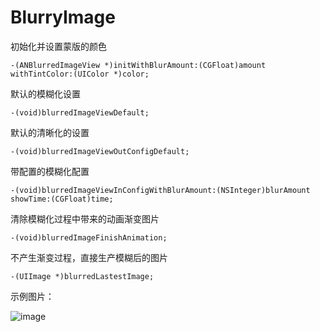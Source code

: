# BlurryImage
初始化并设置蒙版的颜色

    -(ANBlurredImageView *)initWithBlurAmount:(CGFloat)amount withTintColor:(UIColor *)color;
默认的模糊化设置

    -(void)blurredImageViewDefault;
默认的清晰化的设置

    -(void)blurredImageViewOutConfigDefault;
带配置的模糊化配置

    -(void)blurredImageViewInConfigWithBlurAmount:(NSInteger)blurAmount showTime:(CGFloat)time;

清除模糊化过程中带来的动画渐变图片

    -(void)blurredImageFinishAnimation;
不产生渐变过程，直接生产模糊后的图片

    -(UIImage *)blurredLastestImage;


示例图片：

![image](http://7xr0og.com1.z0.glb.clouddn.com/ios%E6%A8%A1%E7%B3%8A%E5%8C%96.gif)
